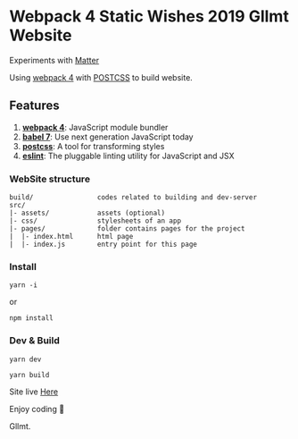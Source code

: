 # Webpack 4 Static Wishes 2019 Gllmt Website

Experiments with [Matter](http://brm.io/matter-js/)


Using [webpack 4](https://webpack.js.org) with [POSTCSS](https://github.com/postcss/postcss) to build website.

## Features

1. [**webpack 4**](https://webpack.js.org): JavaScript module bundler
3. [**babel 7**](https://babeljs.io/): Use next generation JavaScript today
4. [**postcss**](https://github.com/postcss/postcss): A tool for transforming styles
6. [**eslint**](http://eslint.org/): The pluggable linting utility for JavaScript and JSX

### WebSite structure

```
build/                codes related to building and dev-server
src/
|- assets/            assets (optional)
|- css/               stylesheets of an app
|- pages/             folder contains pages for the project
|  |- index.html      html page
|  |- index.js        entry point for this page
```

### Install 

```
yarn -i
```

or 

```
npm install
```

### Dev & Build

```
yarn dev
```

````
yarn build
````


Site live [Here](https://gllmt-wishes-2019.netlify.com/)


Enjoy coding 👋 

Gllmt.
